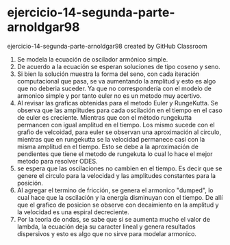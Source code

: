 # ejercicio-14-segunda-parte-arnoldgar98
ejercicio-14-segunda-parte-arnoldgar98 created by GitHub Classroom

1. Se modela la ecuación de oscilador armónico simple.
2. De acuerdo a la ecuación se esperan soluciones de tipo coseno y seno. 
3. Si bien la solución muestra la forma del seno, con cada iteración computacional que pasa, se va aumentando la amplitud y esto es algo que no deberia suceder. Ya que no correspondería con el modelo de armonico simple y por tanto euler no es un metodo muy acertivo.
4. Al revisar las graficas obtenidas para el metodo Euler y RungeKutta. Se observa que las amplitudes para cada oscilación en el tiempo en el caso de euler es creciente. Mientras que con el método rungekutta permancen con igual amplitud en el tiempo. Los mismo sucede con el grafio de velcoidad, para euler se observan una aproximación al circulo, mientras que en rungekutta se la velocidad permanece casi con la misma amplitud en el tiempo. Esto se debe a la aproximación de pendientes que tiene el metodo de rungekuta lo cual lo hace el mejor metodo para resolver ODES.
5. se espera que las oscilaciones no cambien en el tiempo. Es decir que se genere el circulo para la velocidad y las amplitudes constantes para la posición.
6. Al agregar el termino de fricción, se genera el armonico "dumped", lo cual hace que la oscilación y la energía disminuyan con el tiempo. De allí que el grafico de posicion se observe con decaimiento en la amplitud y la velocidad es una espiral decreciente.
7. Por la teoria de ondas, se sabe que si se aumenta mucho el valor de lambda, la ecuación deja su caracter lineal y genera resultados dispersivos y esto es algo que no sirve para modelar armonico.
